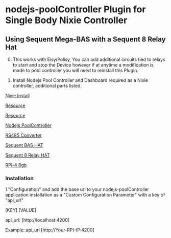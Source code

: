 # nodejs-poolController Plugin for Single Body Nixie Controller

## Using Sequent Mega-BAS with a Sequent 8 Relay Hat

0. This works with Eisy/Polisy, You can add additional circuits tied to relays to start and stop
 the Device however if at anytime a modification is made to pool controller you will need to reinstall this Plugin.

1. Install Nodejs Pool Controller and Dashboard required as a Nixie controller, additional parts listed.

[Nixie Install](https://github.com/tagyoureit/nodejs-poolController/wiki/DIY-Standalone-Nixie-Pool-Controller)

[Resource](https://www.troublefreepool.com/threads/nodejs-pool-controller-work-with-pump-only.246189/)

[Resource](https://sites.google.com/view/randypool/swg/poolcontroller)

[Nodejs PoolController](https://github.com/tagyoureit/nodejs-poolController)

[RS485 Converter](https://www.waveshare.com/usb-to-rs485.htm)

[Sequent BAS HAT](https://sequentmicrosystems.com/products/building-automation-8-layer-stackable-hat-v4-for-raspberry-pi)

[Sequent 8 Relay HAT](https://sequentmicrosystems.com/products/8-relays-stackable-card-for-raspberry-pi)

[RPi-4 8gb](https://www.canakit.com/raspberry-pi-4-8gb.html)

### Installation

1."Configuration" and add the base url to your nodejs-poolController application installation as a "Custom Configuration Parameter" with a key of "api_url"

[KEY]         [VALUE]

api_url: [http://localhost:4200]

Example: api_url  [http://Your-RPI-IP:4200]
